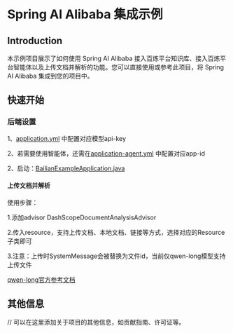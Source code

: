 # Spring AI Alibaba 集成示例

## Introduction
本示例项目展示了如何使用 Spring AI Alibaba 接入百炼平台知识库、接入百炼平台智能体以及上传文档并解析的功能。您可以直接使用或参考此项目，将 Spring AI Alibaba 集成到您的项目中。

## 快速开始

### 后端设置
1、[application.yml](src/main/resources/application.yml) 中配置对应模型api-key

2、若需要使用智能体，还需在[application-agent.yml](src/main/resources/application-agent.yml) 中配置对应app-id

2、启动：[BailianExampleApplication.java](src/main/java/com/alibaba/cloud/ai/example/bailian/BailianExampleApplication.java)

#### 上传文档并解析
使用步骤：

1.添加advisor DashScopeDocumentAnalysisAdvisor

2.传入resource，支持上传文档、本地文档、链接等方式，选择对应的Resource子类即可

3.注意：上传时SystemMessage会被替换为文件id，当前仅qwen-long模型支持上传文件

[qwen-long官方参考文档](https://help.aliyun.com/zh/model-studio/long-context-qwen-long?spm=a2c4g.11186623.help-menu-2400256.d_0_3_0.19ca535dY5cKIw&scm=20140722.H_2846146._.OR_help-T_cn~zh-V_1)

## 其他信息
// 可以在这里添加关于项目的其他信息，如贡献指南、许可证等。

